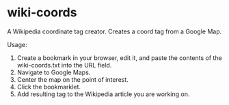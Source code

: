wiki-coords
===========

A Wikipedia coordinate tag creator. Creates a coord tag from a Google Map.

Usage:

1. Create a bookmark in your browser, edit it, and paste the contents of the wiki-coords.txt into the URL field.
2. Navigate to Google Maps.
3. Center the map on the point of interest.
4. Click the bookmarklet.
5. Add resulting tag to the Wikipedia article you are working on.

